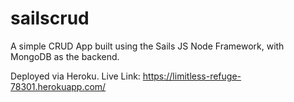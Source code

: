 # sailscrud
A simple CRUD App built using the Sails JS Node Framework, with MongoDB as the backend.

Deployed via Heroku. Live Link: https://limitless-refuge-78301.herokuapp.com/

